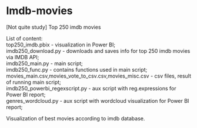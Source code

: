 # Imdb-movies
[Not quite study] Top 250 imdb movies  

List of content:  
top250_imdb.pbix - visualization in Power BI;  
imdb250_download.py - downloads and saves info for top 250 imdb movies via IMDB API;  
imdb250_main.py - main script;  
imdb250_func.py - contains functions used in main script;  
movies_main.csv,movies_vote_to_csv.csv,movies_misc.csv - csv files, result of running main script;    
imdb250_powerbi_regexscript.py - aux script with reg.expressions for Power BI report;    
genres_wordcloud.py - aux script with wordcloud visualization for Power BI report;    

Visualization of best movies according to imdb database.   
